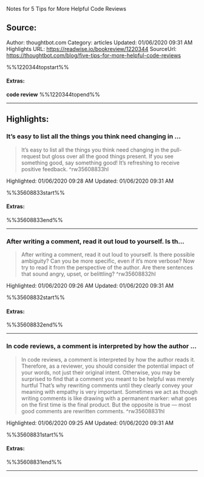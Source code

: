 Notes for 5 Tips for More Helpful Code Reviews

## Source:
Author: thoughtbot.com
Category: articles
Updated: 01/06/2020 09:31 AM
Highlights URL: https://readwise.io/bookreview/1220344
SourceUrl: https://thoughtbot.com/blog/five-tips-for-more-helpful-code-reviews

%%1220344topstart%%
#### Extras:
**code review**
%%1220344topend%%


 
-----
 ## Highlights:

### It’s easy to list all the things you think need changing in ...
>It’s easy to list all the things you think need changing in the pull-request but gloss over all the good things present. If you see something good, say something good! It’s refreshing to receive positive feedback. ^rw35608833hl


Highlighted: 01/06/2020 09:28 AM
Updated: 01/06/2020 09:31 AM

%%35608833start%%
#### Extras:

%%35608833end%%



------

### After writing a comment, read it out loud to yourself. Is th...
>After writing a comment, read it out loud to yourself. Is there possible ambiguity? Can you be more specific, even if it’s more verbose? Now try to read it from the perspective of the author. Are there sentences that sound angry, upset, or belittling? ^rw35608832hl


Highlighted: 01/06/2020 09:26 AM
Updated: 01/06/2020 09:31 AM

%%35608832start%%
#### Extras:

%%35608832end%%



------

### In code reviews, a comment is interpreted by how the author ...
>In code reviews, a comment is interpreted by how the author reads it. Therefore, as a reviewer, you should consider the potential impact of your words, not just their original intent. Otherwise, you may be surprised to find that a comment you meant to be helpful was merely hurtful
>That’s why rewriting comments until they clearly convey your meaning with empathy is very important. Sometimes we act as though writing comments is like drawing with a permanent marker: what goes on the first time is the final product. But the opposite is true — most good comments are rewritten comments. ^rw35608831hl


Highlighted: 01/06/2020 09:25 AM
Updated: 01/06/2020 09:31 AM

%%35608831start%%
#### Extras:

%%35608831end%%



------

